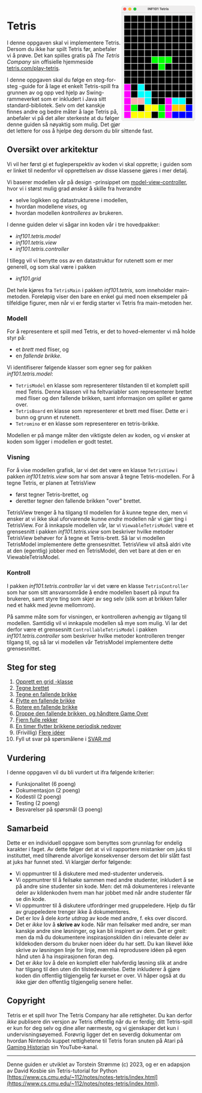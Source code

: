 <img align="right" width=200 src="./guide/pics/tetris-inaction.png">

# Tetris

I denne oppgaven skal vi implementere Tetris. Dersom du ikke har spilt Tetris før, anbefaler vi å prøve. Det kan spilles gratis på *The Tetris Company* sin offisielle hjemmeside [tetris.com/play-tetris](https://tetris.com/play-tetris/).

I denne oppgaven skal du følge en steg-for-steg -guide for å lage et enkelt Tetris-spill fra grunnen av og opp ved hjelp av Swing-rammeverket som er inkludert i Java sitt standard-bibliotek. Selv om det kanskje finnes andre og bedre måter å lage Tetris på, anbefaler vi på det aller sterkeste at du følger denne guiden så nøyaktig som mulig. Det gjør det lettere for oss å hjelpe deg dersom du blir sittende fast.

## Oversikt over arkitektur

Vi vil her først gi et fugleperspektiv av koden vi skal opprette; i guiden som er linket til nedenfor vil opprettelsen av disse klassene gjøres i mer detalj.

Vi baserer modellen vår på design -prinsippet om [model-view-controller](https://en.wikipedia.org/wiki/Model%E2%80%93view%E2%80%93controller), hvor vi i størst mulig grad ønsker å skille fra hverandre
 - selve logikken og datastrukturene i modellen,
 - hvordan modellene *vises*, og
 - hvordan modellen *kontrolleres* av brukeren.

I denne guiden deler vi sågar inn koden vår i tre hovedpakker: 
 - *inf101.tetris.model*
 - *inf101.tetris.view*
 - *inf101.tetris.controller*

I tillegg vil vi benytte oss av en datastruktur for rutenett som er mer generell, og som skal være i pakken
 - *inf101.grid*

Det hele kjøres fra `TetrisMain` i pakken *inf101.tetris*, som inneholder main-metoden. Foreløpig viser den bare en enkel gui med noen eksempeler på tilfeldige figurer, men når vi er ferdig starter vi Tetris fra main-metoden her.

### Modell

For å representere et spill med Tetris, er det to hoved-elementer vi må holde styr på:
 - et *brett* med fliser, og
 - en *fallende brikke*.

Vi identifiserer følgende klasser som egner seg for pakken *inf101.tetris.model*:
 - `TetrisModel` en klasse som representerer tilstanden til et komplett spill med Tetris. Denne klassen vil ha feltvariabler som representerer brettet med fliser og den fallende brikken, samt informasjon om spillet er game over.
 - `TetrisBoard` en klasse som representerer et brett med fliser. Dette er i bunn og grunn et rutenett.
 - `Tetromino` er en klasse som representerer en tetris-brikke.

 Modellen er på mange måter den viktigste delen av koden, og vi ønsker at koden som ligger i modellen er godt testet.

 ### Visning

 For å vise modellen grafisk, lar vi det det være en klasse `TetrisView` i pakken *inf101.tetris.view* som har som ansvar å tegne Tetris-modellen. For å tegne Tetris, er planen at TetrisView
  - først tegner Tetris-brettet, og
  - deretter tegner den fallende brikken "over" brettet.

TetrisView trenger å ha tilgang til modellen for å kunne tegne den, men vi ønsker at vi ikke skal uforvarende kunne *endre* modellen når vi gjør ting i TetrisView. For å innkapsle modellen vår, lar vi `ViewableTetrisModel` være et grensesnitt i pakken *inf101.tetris.view* som beskriver hvilke metoder TetrisView behøver for å tegne et Tetris-brett. Så lar vi modellen TetrisModel implementere dette grensesnittet. TetrisView vil altså aldri vite at den (egentlig) jobber med en TetrisModel, den vet bare at den er en ViewableTetrisModel.

### Kontroll

I pakken *inf101.tetris.controller* lar vi det være en klasse `TetrisController` som har som sitt ansvarsområde å endre modellen basert på input fra brukeren, samt styre ting som skjer av seg selv (slik som at brikken faller ned et hakk med jevne mellomrom).

På samme måte som for visningen, er kontrolleren avhengig av tilgang til modellen. Samtidig vil vi innkapsle modellen så mye som mulig. Vi lar det derfor være et grensesnitt `ControllableTetrisModel` i pakken *inf101.tetris.controller* som beskriver hvilke metoder kontrolleren trenger tilgang til, og så lar vi modellen vår TetrisModel implementere dette grensesnittet.

## Steg for steg

1. [Opprett en grid -klasse](./guide/01-grid.md)
2. [Tegne brettet](./guide/02-tegnrutenett.md)
3. [Tegne en fallende brikke](./guide/03-tegnbrikke.md)
4. [Flytte en fallende brikke](./guide/04-flyttebrikke.md)
5. [Rotere en fallende brikke](./guide/05-roterebrikke.md)
6. [Droppe den fallende brikken, og håndtere Game Over](./guide/06-droppebrikke.md)
7. [Fjern fulle rekker](./guide/07-fjernefullerekker.md)
8. [En timer flytter brikkene periodisk nedover](./guide/08-timer.md)
9. (Frivillig) [Flere idéer](./guide/09-ideer.md)
10. Fyll ut svar på spørsmålene i [SVAR.md](./SVAR.md)

## Vurdering

I denne oppgaven vil du bli vurdert ut ifra følgende kriterier:

 - Funksjonalitet (6 poeng)
 - Dokumentasjon (2 poeng)
 - Kodestil (2 poeng)
 - Testing (2 poeng)
 - Besvarelser på spørsmål (3 poeng)

 ## Samarbeid

 Dette er en individuell oppgave som benyttes som grunnlag for endelig karakter i faget. Av dette følger det at vi vil rapportere mistanker om juks til instituttet, med tilhørende alvorlige konsekvenser dersom det blir slått fast at juks har funnet sted. Vi klargjør derfor følgende:

 - Vi oppmuntrer til å diskutere med med-studenter underveis.
 - Vi oppmuntrer til å feilsøke sammen med andre studenter, inkludert å se på andre sine studenter sin kode. Men: det må dokumenteres i relevante deler av kildenkoden hvem man har jobbet med når andre studenter får se din kode.
 - Vi oppmuntrer til å diskutere utfordringer med gruppeledere. Hjelp du får av gruppeledere trenger ikke å dokumenteres.
 - Det er lov å dele *korte utdrag* av kode med andre, f. eks over discord.
 - Det er *ikke* lov å **skrive av** kode. Når man feilsøker med andre, ser man kanskje andre sine løsninger, og kan bli inspirert av dem. Det er greit: men da må du dokumentere inspirasjonskilden din i relevante deler av kildekoden dersom du bruker noen idéer du har sett. Du kan likevel ikke skrive av løsningen linje for linje, men må reprodusere idéen på egen hånd uten å ha inspirasjonen foran deg.
 - Det er *ikke* lov å dele en komplett eller halvferdig løsning slik at andre har tilgang til den uten din tilstedeværelse. Dette inkluderer å gjøre koden din offentlig tilgjengelig før kurset er over. Vi håper også at du ikke gjør den offentlig tilgjengelig senere heller.

 ## Copyright

 Tetris er et spill hvor The Tetris Company har alle rettigheter. Du kan derfor *ikke* publisere din versjon av Tetris offentlig når du er ferdig; ditt Tetris-spill er kun for deg selv og dine aller nærmeste, og vi gjenskaper det kun i undervisningsøyemed. Forøvrig ligger det en severdig dokumentar om hvordan Nintendo kuppet rettighetene til Tetris  foran snuten på Atari på [Gaming Historian](https://www.youtube.com/watch?v=_fQtxKmgJC8) sin YouTube-kanal.

 ---

Denne guiden er utviklet av Torstein Strømme (c) 2023, og er en adapsjon av David Kosbie sin Tetris-tutorial for Python [https://www.cs.cmu.edu/~112/notes/notes-tetris/index.html](https://www.cs.cmu.edu/~112/notes/notes-tetris/index.html).
